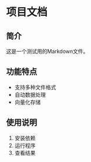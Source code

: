 # 项目文档

## 简介
这是一个测试用的Markdown文件。

## 功能特点
- 支持多种文件格式
- 自动数据处理
- 向量化存储

## 使用说明
1. 安装依赖
2. 运行程序
3. 查看结果
